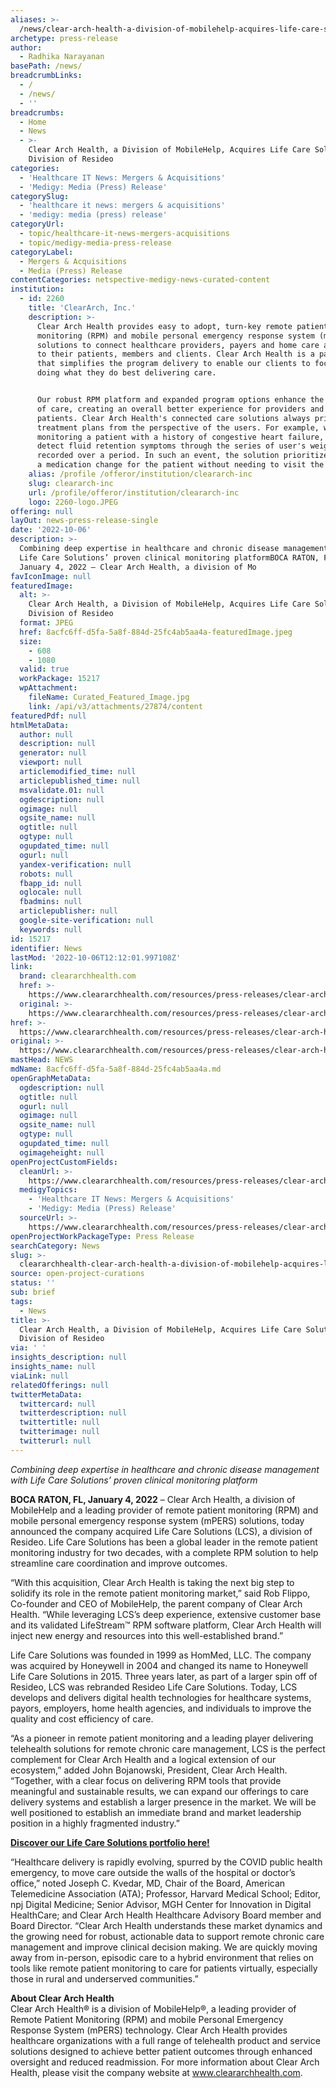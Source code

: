 ```yaml
---
aliases: >-
  /news/clear-arch-health-a-division-of-mobilehelp-acquires-life-care-solutions-a-division-of-resideo
archetype: press-release
author:
  - Radhika Narayanan
basePath: /news/
breadcrumbLinks:
  - /
  - /news/
  - ''
breadcrumbs:
  - Home
  - News
  - >-
    Clear Arch Health, a Division of MobileHelp, Acquires Life Care Solutions, a
    Division of Resideo
categories:
  - 'Healthcare IT News: Mergers & Acquisitions'
  - 'Medigy: Media (Press) Release'
categorySlug:
  - 'healthcare it news: mergers & acquisitions'
  - 'medigy: media (press) release'
categoryUrl:
  - topic/healthcare-it-news-mergers-acquisitions
  - topic/medigy-media-press-release
categoryLabel:
  - Mergers & Acquisitions
  - Media (Press) Release
contentCategories: netspective-medigy-news-curated-content
institution:
  - id: 2260
    title: 'ClearArch, Inc.'
    description: >-
      Clear Arch Health provides easy to adopt, turn-key remote patient
      monitoring (RPM) and mobile personal emergency response system (mPERS)
      solutions to connect healthcare providers, payers and home care agencies
      to their patients, members and clients. Clear Arch Health is a partner
      that simplifies the program delivery to enable our clients to focus on
      doing what they do best delivering care.


      Our robust RPM platform and expanded program options enhance the delivery
      of care, creating an overall better experience for providers and their
      patients. Clear Arch Health's connected care solutions always prioritizes
      treatment plans from the perspective of the users. For example, while
      monitoring a patient with a history of congestive heart failure, the tools
      detect fluid retention symptoms through the series of user's weight data
      recorded over a period. In such an event, the solution prioritizes having
      a medication change for the patient without needing to visit the hospital.
    alias: /profile /offeror/institution/cleararch-inc
    slug: cleararch-inc
    url: /profile/offeror/institution/cleararch-inc
    logo: 2260-logo.JPEG
offering: null
layOut: news-press-release-single
date: '2022-10-06'
description: >-
  Combining deep expertise in healthcare and chronic disease management with
  Life Care Solutions’ proven clinical monitoring platformBOCA RATON, FL,
  January 4, 2022 – Clear Arch Health, a division of Mo
favIconImage: null
featuredImage:
  alt: >-
    Clear Arch Health, a Division of MobileHelp, Acquires Life Care Solutions, a
    Division of Resideo
  format: JPEG
  href: 8acfc6ff-d5fa-5a8f-884d-25fc4ab5aa4a-featuredImage.jpeg
  size:
    - 608
    - 1080
  valid: true
  workPackage: 15217
  wpAttachment:
    fileName: Curated_Featured_Image.jpg
    link: /api/v3/attachments/27874/content
featuredPdf: null
htmlMetaData:
  author: null
  description: null
  generator: null
  viewport: null
  articlemodified_time: null
  articlepublished_time: null
  msvalidate.01: null
  ogdescription: null
  ogimage: null
  ogsite_name: null
  ogtitle: null
  ogtype: null
  ogupdated_time: null
  ogurl: null
  yandex-verification: null
  robots: null
  fbapp_id: null
  oglocale: null
  fbadmins: null
  articlepublisher: null
  google-site-verification: null
  keywords: null
id: 15217
identifier: News
lastMod: '2022-10-06T12:12:01.997108Z'
link:
  brand: cleararchhealth.com
  href: >-
    https://www.cleararchhealth.com/resources/press-releases/clear-arch-health-a-division-of-mobilehelp-acquires-life-care-solutions-a-division-of-resideo/
  original: >-
    https://www.cleararchhealth.com/resources/press-releases/clear-arch-health-a-division-of-mobilehelp-acquires-life-care-solutions-a-division-of-resideo/
href: >-
  https://www.cleararchhealth.com/resources/press-releases/clear-arch-health-a-division-of-mobilehelp-acquires-life-care-solutions-a-division-of-resideo/
original: >-
  https://www.cleararchhealth.com/resources/press-releases/clear-arch-health-a-division-of-mobilehelp-acquires-life-care-solutions-a-division-of-resideo/
mastHead: NEWS
mdName: 8acfc6ff-d5fa-5a8f-884d-25fc4ab5aa4a.md
openGraphMetaData:
  ogdescription: null
  ogtitle: null
  ogurl: null
  ogimage: null
  ogsite_name: null
  ogtype: null
  ogupdated_time: null
  ogimageheight: null
openProjectCustomFields:
  cleanUrl: >-
    https://www.cleararchhealth.com/resources/press-releases/clear-arch-health-a-division-of-mobilehelp-acquires-life-care-solutions-a-division-of-resideo/
  medigyTopics:
    - 'Healthcare IT News: Mergers & Acquisitions'
    - 'Medigy: Media (Press) Release'
  sourceUrl: >-
    https://www.cleararchhealth.com/resources/press-releases/clear-arch-health-a-division-of-mobilehelp-acquires-life-care-solutions-a-division-of-resideo/
openProjectWorkPackageType: Press Release
searchCategory: News
slug: >-
  cleararchhealth-clear-arch-health-a-division-of-mobilehelp-acquires-life-care-solutions-a-division-of-resideo
source: open-project-curations
status: ''
sub: brief
tags:
  - News
title: >-
  Clear Arch Health, a Division of MobileHelp, Acquires Life Care Solutions, a
  Division of Resideo
via: ' '
insights_description: null
insights_name: null
viaLink: null
relatedOfferings: null
twitterMetaData:
  twittercard: null
  twitterdescription: null
  twittertitle: null
  twitterimage: null
  twitterurl: null
---
```

<p><i>Combining deep expertise in healthcare and chronic disease management with Life Care Solutions’ proven clinical monitoring platform</i></p><p><strong>BOCA RATON, FL, January 4, 2022</strong> – Clear Arch Health, a division of MobileHelp and a leading provider of remote patient monitoring (RPM) and mobile personal emergency response system (mPERS) solutions, today announced the company acquired Life Care Solutions (LCS), a division of Resideo. Life Care Solutions has been a global leader in the remote patient monitoring industry for two decades, with a complete RPM solution to help streamline care coordination and improve outcomes.</p><p>“With this acquisition, Clear Arch Health is taking the next big step to solidify its role in the remote patient monitoring market,” said Rob Flippo, Co-founder and CEO of MobileHelp, the parent company of Clear Arch Health. “While leveraging LCS’s deep experience, extensive customer base and its validated LifeStream™ RPM software platform, Clear Arch Health will inject new energy and resources into this well-established brand.”</p><p>Life Care Solutions was founded in 1999 as HomMed, LLC. The company was acquired by Honeywell in 2004 and changed its name to Honeywell Life Care Solutions in 2015. Three years later, as part of a larger spin off of Resideo, LCS was rebranded Resideo Life Care Solutions. Today, LCS develops and delivers digital health technologies for healthcare systems, payors, employers, home health agencies, and individuals to improve the quality and cost efficiency of care.</p><p>“As a pioneer in remote patient monitoring and a leading player delivering telehealth solutions for remote chronic care management, LCS is the perfect complement for Clear Arch Health and a logical extension of our ecosystem,” added John Bojanowski, President, Clear Arch Health. “Together, with a clear focus on delivering RPM tools that provide meaningful and sustainable results, we can expand our offerings to care delivery systems and establish a larger presence in the market. We will be well positioned to establish an immediate brand and market leadership position in a highly fragmented industry.”</p><p><a href="https://www.cleararchhealth.com/life-care-solutions/"><strong>Discover our Life Care Solutions portfolio here!</strong></a></p><p>“Healthcare delivery is rapidly evolving, spurred by the COVID public health emergency, to move care outside the walls of the hospital or doctor’s office,” noted Joseph C. Kvedar, MD, Chair of the Board, American Telemedicine Association (ATA); Professor, Harvard Medical School; Editor, npj Digital Medicine; Senior Advisor, MGH Center for Innovation in Digital HealthCare; and Clear Arch Health Healthcare Advisory Board member and Board Director. “Clear Arch Health understands these market dynamics and the growing need for robust, actionable data to support remote chronic care management and improve clinical decision making. We are quickly moving away from in-person, episodic care to a hybrid environment that relies on tools like remote patient monitoring to care for patients virtually, especially those in rural and underserved communities.”</p><p><strong>About Clear Arch Health</strong><br>Clear Arch Health® is a division of MobileHelp®, a leading provider of Remote Patient Monitoring (RPM) and mobile Personal Emergency Response System (mPERS) technology. Clear Arch Health provides healthcare organizations with a full range of telehealth product and service solutions designed to achieve better patient outcomes through enhanced oversight and reduced readmission. For more information about Clear Arch Health, please visit the company website at&nbsp;<a href="https://c212.net/c/link/?t=0&amp;l=en&amp;o=2570265-1&amp;h=2370540819&amp;u=http%3A%2F%2Fwww.cleararchhealth.com%2F&amp;a=www.cleararchhealth.com">www.cleararchhealth.com</a>.</p>